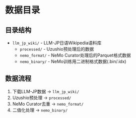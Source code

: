 # 数据目录

## 目录结构
- `llm_jp_wiki/` - LLM-JP日语Wikipedia语料库
  - `processed/` - Uzushio预处理后的数据
  - `nemo_format/` - NeMo Curator处理后的Parquet格式数据
  - `nemo_binary/` - NeMo训练用二进制格式数据(.bin/.idx)

## 数据流程
1. 下载LLM-JP数据 → `llm_jp_wiki/`
2. Uzushio预处理 → `processed/`
3. NeMo Curator去重 → `nemo_format/`
4. 二值化处理 → `nemo_binary/`
